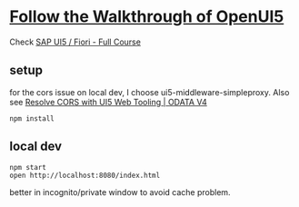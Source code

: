 # [Follow the Walkthrough of OpenUI5](https://sdk.openui5.org/topic/3da5f4be63264db99f2e5b04c5e853db)

Check [SAP UI5 / Fiori - Full Course](https://youtu.be/C9cK2Z2JDLg)

## setup
for the cors issue on local dev, I choose ui5-middleware-simpleproxy. Also see [Resolve CORS with UI5 Web Tooling | ODATA V4](https://youtu.be/kKHF1zy_4qg)

`npm install`

## local dev

```
npm start
open http://localhost:8080/index.html
```

better in incognito/private window to avoid cache problem.
